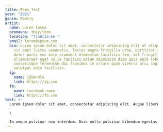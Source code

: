 ```yaml
---
title: Poem Test
year: "2021"
genre: Poetry
artist:
  name: Lorem Ipsum
  pronouns: they/them
  location: "Tiohtia:ke "
  email: lorem@ipsum.com
  bio: Lorem ipsum dolor sit amet, consectetur adipiscing elit ut aliquam, purus
    sit amet luctus venenatis, lectus magna fringilla urna, porttitor rhoncus
    dolor purus non enim praesent elementum facilisis leo, vel fringilla est
    ullamcorper eget nulla facilisi etiam dignissim diam quis enim lobortis
    scelerisque fermentum dui faucibus in ornare quam viverra orci sagittis eu
    volutpat odio facilisis.
  ig:
    name: ighandle
    link: https://ig.com
  fb:
    name: facebook name
    link: https://fb.com
text: >-
  Lorem ipsum dolor sit amet, consectetur adipiscing elit. Augue libero elit elit id. Pulvinar nullam pulvinar sed eu sed eu sit. Sed sit lectus facilisi sem. Lectus quam vulputate iaculis convallis eu iaculis neque. Praesent ridiculus leo adipiscing ullamcorper ut. Laoreet neque, ipsum, tortor, gravida in semper ullamcorper. Sit tristique nisl curabitur luctus netus faucibus pellentesque. Congue viverra magna ut sodales sed mattis amet. Fringilla fermentum ultricies lectus convallis consequat augue vivamus pellentesque suscipit. Accumsan dictum in fringilla tellus enim viverra purus semper mauris. Ut quis venenatis aliquet laoreet nisl. Mauris nibh et arcu at ornare mollis mi, dignissim.\

  \

  In neque pulvinar non interdum. Duis nulla pulvinar bibendum egestas. Tristique venenatis pharetra, amet imperdiet mollis non. Ipsum auctor nulla pharetra feugiat vulputate. Morbi amet, amet, odio eget pretium ullamcorper orci, semper. Cras arcu, aliquam nisi, egestas etiam mus vestibulum. Elit posuere ut nec nibh etiam at nec.
---
```


